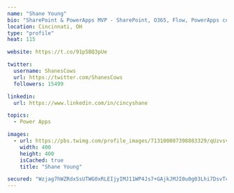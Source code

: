 ```yaml
---
name: "Shane Young"
bio: "SharePoint & PowerApps MVP - SharePoint, O365, Flow, PowerApps consulting? @PowerApps911 | Pure Snark? You found it."
location: Cincinnati, OH
type: "profile"
heat: 115

website: https://t.co/91p5BQ3pUe

twitter:
  username: ShanesCows
  url: https://twitter.com/ShanesCows
  followers: 15499

linkedin:
  url: https://www.linkedin.com/in/cincyshane

topics:
  - Power Apps

images:
  - url: https://pbs.twimg.com/profile_images/713100007398883329/qUzvsvQ3_400x400.jpg
    width: 400
    height: 400
    isCached: true
    title: "Shane Young"

secured: "Wzjag7hWZRdxSsUTWG0xRLEIjyIMJ11WP4Js7+GAjkJMJI0u0g03Lhi7DsvTcdWgcpnxRAFlZb11OJ8q0UPmI4S8huXWKr4cK0tLO/u3MNBx6W4WRvRNkiUIuRy+J++X8+Wu5o0XkWUYiiQ5lLYn3k9DXQr5rMlSUIJV2ya+MR3BSTOqYZezM9R4VwAfJRdZq/hJ7sQaEv5RrpXiEYWswMbFrkQvxh6dAXY9m4lqlnU5spfIhXYwF3fZbqkaE7ZTKXm68uLVG+Mno04dh5i5yQGu/OtFI8sZuNc0lvw0/MfPSvKhMxg0oQfBePRSf66ew8Ys+lBSWnK2ly83zhmi1hvtaz0czHA5Z7sHa9zQEeS7jWExP4mu5bpvmhVDlU/mcqE9lykz3UANWgGYvQkXJAOc6DHBdBTmKT0VwDR2Uzw=;CEiOP6IczIw4W1pVrpslQQ=="
---
```



